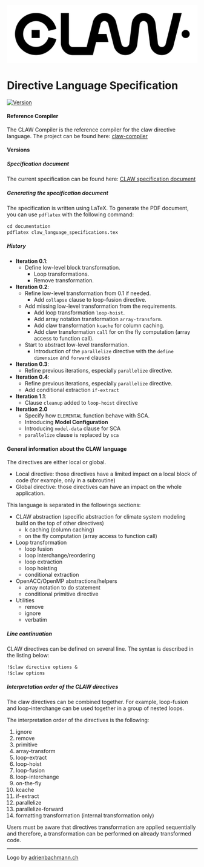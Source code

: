 ![CLAW Logo](./resources/logo_full_black.png)

# Directive Language Specification

<a target="_blank" href="http://semver.org">![Version](https://img.shields.io/badge/Version-2.0-lightgray.svg)</a>

#### Reference Compiler
The CLAW Compiler is the reference compiler for the claw directive
language. The project can be found here:
[claw-compiler](https://github.com/claw-project/claw-compiler)

#### Versions
##### Specification document
The current specification can be found here:
[CLAW specification document](./claw_language_specifications.pdf)

##### Generating the specification document
The specification is written using LaTeX. To generate the PDF document, you
can use `pdflatex` with the following command:

```
cd documentation
pdflatex claw_language_specifications.tex
```

##### History
* **Iteration 0.1**:
  * Define low-level block transformation.
    * Loop transformations.
    * Remove transformation.
* **Iteration 0.2**:
  * Refine low-level transformation from 0.1 if needed.
    * Add `collapse` clause to loop-fusion directive.
  * Add missing low-level transformation from the requirements.  
    * Add loop transformation `loop-hoist`.
    * Add array notation transformation `array-transform`.
    * Add claw transformation `kcache` for column caching.
    * Add claw transformation `call` for on the fly computation (array access to
      function call).
  * Start to abstract low-level transformation.
    * Introduction of the `parallelize` directive with the `define dimension`
      and `forward` clauses
* **Iteration 0.3**:
  * Refine previous iterations, especially `parallelize` directive.
* **Iteration 0.4**:
  * Refine previous iterations, especially `parallelize` directive.
  * Add conditional extraction `if-extract`
* **Iteration 1.1**:
  * Clause `cleanup` added to `loop-hoist` directive
* **Iteration 2.0**
  * Specify how `ELEMENTAL` function behave with SCA.
  * Introducing **Model Configuration**
  * Introducing `model-data` clause for SCA
  * `parallelize` clause is replaced by `sca`

#### General information about the CLAW language
The directives are either local or global.

* Local directive: those directives have a limited impact on a local block of
code (for example, only in a subroutine)
* Global directive: those directives can have an impact on the whole
application.


This language is separated in the followings sections:
* CLAW abstraction
  (specific abstraction for climate system modeling build on the top of other
  directives)
  * k caching (column caching)
  * on the fly computation (array access to function call)
* Loop transformation
  * loop fusion
  * loop interchange/reordering
  * loop extraction
  * loop hoisting
  * conditional extraction
* OpenACC/OpenMP abstractions/helpers
  * array notation to do statement  
  * conditional primitive directive
* Utilities
  * remove
  * ignore
  * verbatim

##### Line continuation
CLAW directives can be defined on several line. The syntax is described in the
listing below:

```Fortran
!$claw directive options &
!$claw options
```


##### Interpretation order of the CLAW directives
The claw directives can be combined together. For example, loop-fusion and
loop-interchange can be used together in a group of nested loops.

The interpretation order of the directives is the following:

1. ignore
2. remove
3. primitive
4. array-transform
5. loop-extract
6. loop-hoist
7. loop-fusion
8. loop-interchange
9. on-the-fly
10. kcache
11. if-extract
11. parallelize
12. parallelize-forward
13. formatting transformation (internal transformation only)

Users must be aware that directives transformation are applied sequentially and
therefore, a transformation can be performed on already transformed code.

---
Logo by [adrienbachmann.ch](http://www.adrienbachmann.ch)
